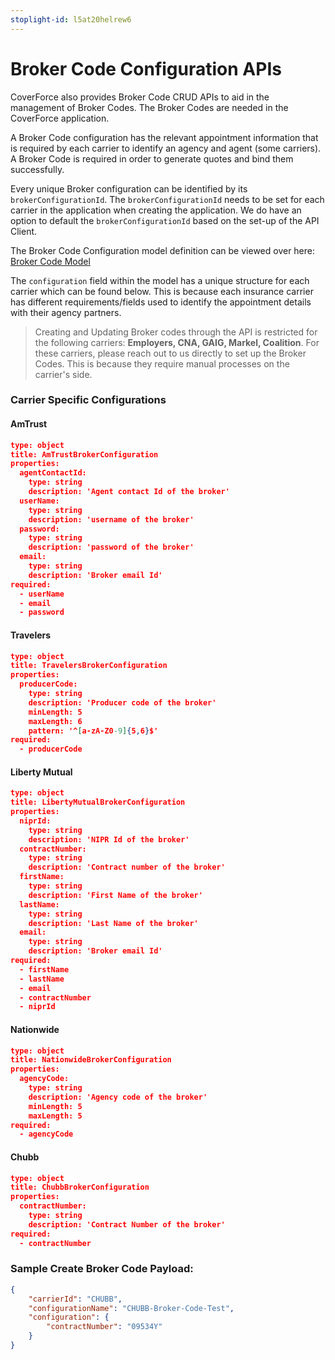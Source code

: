 ```yaml
---
stoplight-id: l5at20helrew6
---
```


# Broker Code Configuration APIs

CoverForce also provides Broker Code CRUD APIs to aid in the management of Broker Codes. The Broker Codes are needed in the CoverForce application. 

A Broker Code configuration has the relevant appointment information that is required by each carrier to identify an agency and agent (some carriers). A Broker Code is required in order to generate quotes and bind them successfully.

Every unique Broker configuration can be identified by its `brokerConfigurationId`. The `brokerConfigurationId` needs to be set for each carrier in the application when creating the application. We do have an option to default the `brokerConfigurationId` based on the set-up of the API Client.

The Broker Code Configuration model definition can be viewed over here: [Broker Code Model](https://coverforce.stoplight.io/docs/coverforce-api/branches/main/9a4de8d1da9b6-broker-code)

The `configuration` field within the model has a unique structure for each carrier which can be found below. This is because each insurance carrier has different requirements/fields used to identify the appointment details with their agency partners.

>Creating and Updating Broker codes through the API is restricted for the following carriers: **Employers, CNA, GAIG, Markel, Coalition**. For these carriers, please reach out to us directly to set up the Broker Codes. This is because they require manual processes on the carrier's side.

### Carrier Specific Configurations

#### AmTrust
```json json_schema
type: object
title: AmTrustBrokerConfiguration
properties:
  agentContactId:
    type: string
    description: 'Agent contact Id of the broker'
  userName:
    type: string
    description: 'username of the broker'
  password:
    type: string
    description: 'password of the broker'
  email:
    type: string
    description: 'Broker email Id'
required:
  - userName
  - email
  - password
```

#### Travelers
```json json_schema
type: object
title: TravelersBrokerConfiguration
properties:
  producerCode:
    type: string
    description: 'Producer code of the broker'
    minLength: 5
    maxLength: 6
    pattern: '^[a-zA-Z0-9]{5,6}$'
required:
  - producerCode
```

#### Liberty Mutual
```json json_schema
type: object
title: LibertyMutualBrokerConfiguration
properties:
  niprId:
    type: string
    description: 'NIPR Id of the broker'
  contractNumber:
    type: string
    description: 'Contract number of the broker'
  firstName:
    type: string
    description: 'First Name of the broker'
  lastName:
    type: string
    description: 'Last Name of the broker'
  email:
    type: string
    description: 'Broker email Id'
required:
  - firstName
  - lastName
  - email
  - contractNumber
  - niprId
```

#### Nationwide
```json json_schema
type: object
title: NationwideBrokerConfiguration
properties:
  agencyCode:
    type: string
    description: 'Agency code of the broker'
    minLength: 5
    maxLength: 5
required:
  - agencyCode
```

#### Chubb
```json json_schema
type: object
title: ChubbBrokerConfiguration
properties:
  contractNumber:
    type: string
    description: 'Contract Number of the broker'
required:
  - contractNumber
```


### Sample Create Broker Code Payload:
```json
{
    "carrierId": "CHUBB",
    "configurationName": "CHUBB-Broker-Code-Test",
    "configuration": {
        "contractNumber": "09534Y"
    }
}